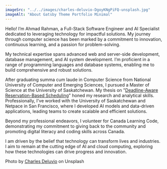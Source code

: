 ```yaml
---
imageSrc: "../../images/charles-deluvio-DgoyKNgPiFQ-unsplash.jpg"
imageAlt: "About Gatsby Theme Portfolio Minimal"
---
```


Hello! I’m Ahmad Rahman, a Full-Stack Software Engineer and AI Specialist dedicated to leveraging technology for impactful solutions. My journey through computer science has been marked by a commitment to innovation, continuous learning, and a passion for problem-solving.

My technical expertise spans advanced web and server-side development, database management, and AI system development. I’m proficient in a range of programming languages and database systems, enabling me to build comprehensive and robust solutions.

After graduating summa cum laude in Computer Science from National University of Computer and Emerging Sciences, I pursued a Master of Science at the University of Saskatchewan. My thesis on "[Deadline-Aware Reservation-Based Scheduling](https://harvest.usask.ca/server/api/core/bitstreams/8e79a7ca-1069-403a-8241-08ce3ff4466a/content)" honed my research and analytical skills. Professionally, I've worked with the University of Saskatchewan and Netpace in San Francisco, where I developed AI models and data-driven applications, leading teams to create scalable and efficient solutions.

Beyond my professional endeavors, I volunteer for Canada Learning Code, demonstrating my commitment to giving back to the community and promoting digital literacy and coding skills across Canada.

I am driven by the belief that technology can transform lives and industries. I aim to remain at the cutting edge of AI and cloud computing, exploring how these technologies can drive progress and innovation.

Photo by <a href="https://unsplash.com/@charlesdeluvio?utm_source=unsplash&utm_medium=referral&utm_content=creditCopyText" target="_blank" rel="nofollow noopener noreferrer" aria-label="External Link"><u>Charles Deluvio</u></a> on Unsplash
